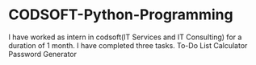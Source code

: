 # CODSOFT-Python-Programming
I have worked as intern in codsoft(IT Services and IT Consulting) for a duration of 1 month. I have completed three tasks.
To-Do List
Calculator
Password Generator
